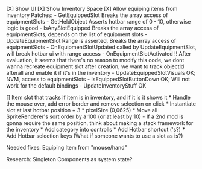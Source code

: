 [X] Show UI
[X] Show Inventory Space
[X] Allow equiping items from inventory
	Patches:
	 - GetEquippedSlot
		Breaks the array access of equipmentSlots
	 - GetHeldObject
		Asserts hotbar range of 0 - 10, otherwise logic is good
	 - IsAnySlotEquipped
		Breaks the array access of equipmentSlots, depends on the list of equipment slots
	 - UpdateEquipmentSlot
		Range is asserted, Breaks the array access of equipmentSlots
		- OnEquipmentSlotUpdated called by UpdateEquipmentSlot, will break hotbar ui with range access
		- OnEquipmentSlotActivated
		!! After evaluation, it seems that there's no reason to modify this code, we dont wanna recreate equipment slot after creation, we want to track objectId afterall and enable it if it's in the inventory
	 - UpdateEquippedSlotVisuals
		OK;
		NVM, access to equipmentSlots
	 - IsEquippedSlotButtonDown
		OK; Will not work for the default bindings
	 - UpdateInventoryStuff
		OK

[] Item slot that tracks if item is in inventory, and if it is it shows it
	* Handle the mouse over, add error border and remove selection on click
	* Instantiate slot at last hotbar position + 3 * pixelSize (0,0625)
	* Move all SpriteRenderer's sort order by a 100 (or at least by 10)
		- If a 2nd mod is gonna require the same position, think about making a stack framework for the inventory
	* Add category into controlls
		* Add Hotbar shortcut ('s?)
		* Add Hotbar selection keys (What if someone wants to use a slot as is?)

	
	 
Needed fixes:
	Equiping Item from "mouse/hand" 

Research:
	Singleton Components as system state?
